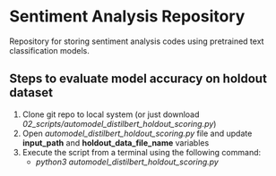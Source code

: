 # Sentiment Analysis Repository

Repository for storing sentiment analysis codes using pretrained text classification models.

## Steps to evaluate model accuracy on holdout dataset
1. Clone git repo to local system (or just download *02_scripts/automodel_distilbert_holdout_scoring.py*)
2. Open *automodel_distilbert_holdout_scoring.py* file and update **input_path** and **holdout_data_file_name** variables
3. Execute the script from a terminal using the following command:
	- *python3 automodel_distilbert_holdout_scoring.py*

